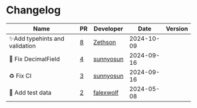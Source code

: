 # Changelog

<!-- prettier-ignore -->
Name | PR | Developer | Date | Version
--- | --- | --- | --- | ---
✨Add typehints and validation | [8](https://github.com/laminlabs/omop/pull/8) | [Zethson](https://github.com/Zethson) | 2024-10-09 |
🎨 Fix DecimalField | [4](https://github.com/laminlabs/omop/pull/4) | [sunnyosun](https://github.com/sunnyosun) | 2024-09-16 |
♻️ Fix CI | [3](https://github.com/laminlabs/omop/pull/3) | [sunnyosun](https://github.com/sunnyosun) | 2024-09-16 |
🍱 Add test data | [2](https://github.com/laminlabs/omop/pull/2) | [falexwolf](https://github.com/falexwolf) | 2024-05-08 |
